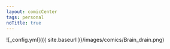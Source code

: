 ```yaml
---
layout: comicCenter
tags: personal
noTitle: true
---
```


![_config.yml]({{ site.baseurl }}/images/comics/Brain_drain.png)
